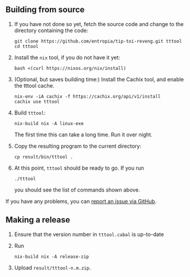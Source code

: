 Building from source
--------------------

 1. If you have not done so yet, fetch the source code and change to the
    directory containing the code:

        git clone https://github.com/entropia/tip-toi-reveng.git tttool
        cd tttool

 2. Install the `nix` tool, if you do not have it yet:

        bash <(curl https://nixos.org/nix/install)

 3. (Optional, but saves building time:) Install the Cachix tool, and enable
    the tttool cache.

        nix-env -iA cachix -f https://cachix.org/api/v1/install
        cachix use tttool

 4. Build `tttool`:

        nix-build nix -A linux-exe

    The first time this can take a long time. Run it over night.

 5. Copy the resulting program to the current directory:

        cp result/bin/tttool .

 4. At this point, `tttool` should be ready to go. If you run

        ./tttool

    you should see the list of commands shown above.

If you have any problems, you can [report an issue via GitHub](https://github.com/entropia/tip-toi-reveng/issues).

Making a release
----------------

1. Ensure that the version number in `tttool.cabal` is up-to-date
2. Run

       nix-build nix -A release-zip

3. Upload `result/tttool-n.m.zip`.
